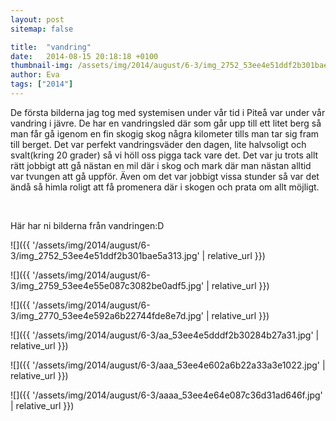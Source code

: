 ```yaml
---
layout: post
sitemap: false

title:  "vandring"
date:   2014-08-15 20:18:18 +0100
thumbnail-img: /assets/img/2014/august/6-3/img_2752_53ee4e51ddf2b301bae5a313.jpg
author: Eva
tags: ["2014"]
---
```


De första bilderna jag tog med systemisen under vår tid i Piteå var under vår vandring i jävre. De har en vandringsled där som går upp till ett litet berg så man får gå igenom en fin skogig skog några kilometer tills man tar sig fram till berget. Det var perfekt vandringsväder den dagen, lite halvsoligt och svalt(kring 20 grader) så vi höll oss pigga tack vare det. Det var ju trots allt rätt jobbigt att gå nästan en mil där i skog och mark där man nästan alltid var tvungen att gå uppför. Även om det var jobbigt vissa stunder så var det ändå så himla roligt att få promenera där i skogen och prata om allt möjligt. 




 




Här har ni bilderna från vandringen:D

![]({{ '/assets/img/2014/august/6-3/img_2752_53ee4e51ddf2b301bae5a313.jpg'  | relative_url }})

![]({{ '/assets/img/2014/august/6-3/img_2759_53ee4e55e087c3082be0adf5.jpg'  | relative_url }})

![]({{ '/assets/img/2014/august/6-3/img_2770_53ee4e592a6b22744fde8e7d.jpg'  | relative_url }})

![]({{ '/assets/img/2014/august/6-3/aa_53ee4e5dddf2b30284b27a31.jpg'  | relative_url }})

![]({{ '/assets/img/2014/august/6-3/aaa_53ee4e602a6b22a33a3e1022.jpg'  | relative_url }})

![]({{ '/assets/img/2014/august/6-3/aaaa_53ee4e64e087c36d31ad646f.jpg'  | relative_url }})

